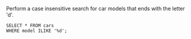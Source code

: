 Perform a case insensitive search for car models that ends with the letter 'd'.

    SELECT * FROM cars
    WHERE model ILIKE '%d';
